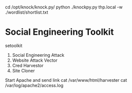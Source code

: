 cd /opt/knock/knock.py/
python ./knockpy.py thp.local -w ./wordlist/shortlist.txt

# Social Engineering Toolkit
setoolkit
1) Social Engineering Attack
2) Website Attack Vector
3) Cred Harvestor
4) Site Cloner

Start Apache and send link
cat /var/www/html/harvester
cat /var/log/apache2/access.log
